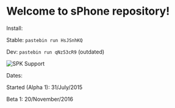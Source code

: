 # Welcome to sPhone repository!

Install:

Stable: `pastebin run HsJSnhKQ`

Dev: `pastebin run qNz53cR9` (outdated)


![SPK Support](https://raw.githubusercontent.com/BeaconNet/beaconnet.github.io/master/badge.png)

Dates:

Started (Alpha 1): 31/July/2015

Beta 1: 20/November/2016
